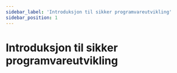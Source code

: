 ```yaml
---
sidebar_label: 'Introduksjon til sikker programvareutvikling'
sidebar_position: 1
---
```


# Introduksjon til sikker programvareutvikling

<!-- Placeholder text --->